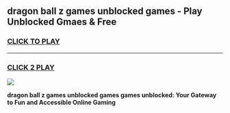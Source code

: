 
## dragon ball z games unblocked games - Play Unblocked Gmaes & Free
<h3>
<a href="https://news.freeplayer.one?title=dragon_ball_z_games_unblocked_games&ref=16F">CLICK TO PLAY</a></h3>
<hr>

<h3>
<a href="https://news.freeplayer.one?title=dragon_ball_z_games_unblocked_games&ref=16F">CLICK 2 PLAY</a>
  
</h3>

<a href="https://news.freeplayer.one?title=dragon_ball_z_games_unblocked_games&ref=16F/"><img src="https://clearcache.store/games.png"></a>


**dragon ball z games unblocked games games unblocked: Your Gateway to Fun and Accessible Online Gaming**
